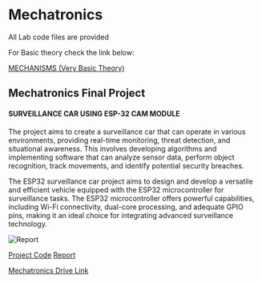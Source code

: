 # Mechatronics
All Lab code files are provided

For Basic theory check the link below:

[MECHANISMS (Very Basic Theory)](https://www.technologystudent.com/cams/camdex.htm) 


## Mechatronics Final Project
#### SURVEILLANCE CAR USING ESP-32 CAM MODULE

The project aims to create a surveillance car that can operate in various environments, providing real-time monitoring, threat detection, and situational awareness. This involves developing algorithms and implementing software that can analyze sensor data, perform object recognition, track movements, and identify potential security breaches.

The ESP32 surveillance car project aims to design and develop a versatile and efficient vehicle equipped with the ESP32 microcontroller for surveillance tasks. The ESP32 microcontroller offers powerful capabilities, including Wi-Fi connectivity, dual-core processing, and adequate GPIO pins, making it an ideal choice for integrating advanced surveillance technology.



![Report](https://github.com/mabeerkhan/Mechatronics/assets/129393051/bd2216ad-c71b-40dd-81c0-d6dd8083b2bf)


[Project Code](https://github.com/mabeerkhan/Mechatronics/blob/main/ProjectCode.cpp)
[Report](https://github.com/mabeerkhan/Mechatronics/blob/main/Project%20Report.pdf)

[Mechatronics Drive Link](https://drive.google.com/drive/folders/1rpnAnp3LpbRKiorT2hsu0KYSfS-S4tkI)
